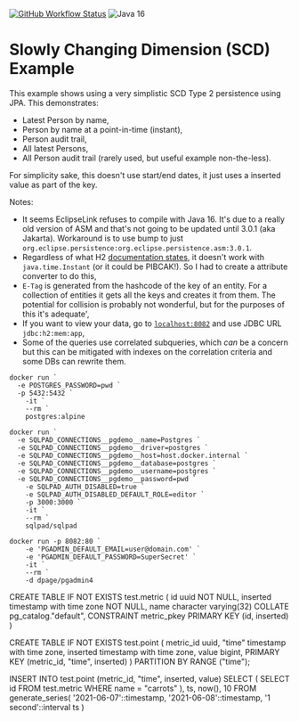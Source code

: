 [![GitHub Workflow Status](https://img.shields.io/github/workflow/status/dansiviter/scd-example/Build?style=flat-square)](https://github.com/dansiviter/scd-example/actions/workflows/build.yaml) ![Java 16](https://img.shields.io/badge/-Java%2016%2B-informational?style=flat-square)

# Slowly Changing Dimension (SCD) Example #

This example shows using a very simplistic SCD Type 2 persistence using JPA. This demonstrates:
* Latest Person by name,
* Person by name at a point-in-time (instant),
* Person audit trail,
* All latest Persons,
* All Person audit trail (rarely used, but useful example non-the-less).

For simplicity sake, this doesn't use start/end dates, it just uses a inserted value as part of the key.

Notes:
* It seems EclipseLink refuses to compile with Java 16. It's due to a really old version of ASM and that's not going to be updated until 3.0.1 (aka Jakarta). Workaround is to use bump to just `org.eclipse.persistence:org.eclipse.persistence.asm:3.0.1`.
* Regardless of what H2 [documentation states](http://www.h2database.com/html/datatypes.html#timestamp_with_time_zone_type), it doesn't work with `java.time.Instant` (or it could be PIBCAK!). So I had to create a attribute converter to do this,
* `E-Tag` is generated from the hashcode of the key of an entity. For a collection of entities it gets all the keys and creates it from them. The potential for collision is probably not wonderful, but for the purposes of this it's adequate',
* If you want to view your data, go to [`localhost:8082`](http://localhost:8082) and use JDBC URL `jdbc:h2:mem:app`,
* Some of the queries use correlated subqueries, which _can_ be a concern but this can be mitigated with indexes on the correlation criteria and some DBs can rewrite them.


```
docker run `
  -e POSTGRES_PASSWORD=pwd `
  -p 5432:5432 `
	-it `
	--rm `
	postgres:alpine
```


```
docker run `
  -e SQLPAD_CONNECTIONS__pgdemo__name=Postgres `
  -e SQLPAD_CONNECTIONS__pgdemo__driver=postgres `
  -e SQLPAD_CONNECTIONS__pgdemo__host=host.docker.internal `
  -e SQLPAD_CONNECTIONS__pgdemo__database=postgres `
  -e SQLPAD_CONNECTIONS__pgdemo__username=postgres `
  -e SQLPAD_CONNECTIONS__pgdemo__password=pwd `
	-e SQLPAD_AUTH_DISABLED=true `
	-e SQLPAD_AUTH_DISABLED_DEFAULT_ROLE=editor `
	-p 3000:3000 `
	-it `
	--rm `
	sqlpad/sqlpad
```

```
docker run -p 8082:80 `
	-e 'PGADMIN_DEFAULT_EMAIL=user@domain.com' `
	-e 'PGADMIN_DEFAULT_PASSWORD=SuperSecret' `
	-it `
	--rm `
	-d dpage/pgadmin4
```


CREATE TABLE IF NOT EXISTS test.metric
(
    id uuid NOT NULL,
    inserted timestamp with time zone NOT NULL,
    name character varying(32) COLLATE pg_catalog."default",
    CONSTRAINT metric_pkey PRIMARY KEY (id, inserted)
)

CREATE TABLE IF NOT EXISTS test.point
(
    metric_id uuid,
    "time" timestamp with time zone,
    inserted timestamp with time zone,
    value bigint,
    PRIMARY KEY (metric_id, "time", inserted)
) PARTITION BY RANGE ("time");


INSERT INTO test.point (metric_id, "time", inserted, value)
    SELECT (
      SELECT id FROM test.metric WHERE name = "carrots"
    ), ts, now(), 10
    FROM generate_series(
      '2021-06-07'::timestamp,
      '2021-06-08'::timestamp,
      '1 second'::interval ts
    )
